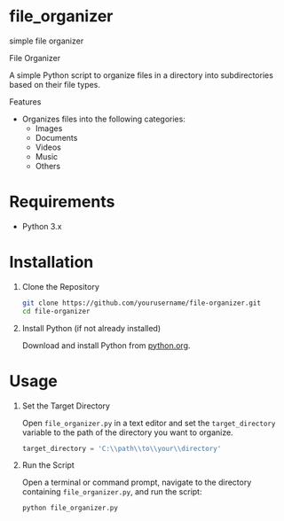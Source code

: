 # file_organizer
simple file organizer

File Organizer

A simple Python script to organize files in a directory into subdirectories based on their file types.

Features

- Organizes files into the following categories:
  - Images
  - Documents
  - Videos
  - Music
  - Others

# Requirements

- Python 3.x

# Installation

1. Clone the Repository

    ```sh
    git clone https://github.com/yourusername/file-organizer.git
    cd file-organizer
    ```

2. Install Python (if not already installed)

    Download and install Python from [python.org](https://www.python.org/downloads/).

# Usage

1. Set the Target Directory

    Open `file_organizer.py` in a text editor and set the `target_directory` variable to the path of the directory you want to organize.

    ```python
    target_directory = 'C:\\path\\to\\your\\directory'
    ```

 2. Run the Script

    Open a terminal or command prompt, navigate to the directory containing `file_organizer.py`, and run the script:

    ```sh
    python file_organizer.py
    ```



